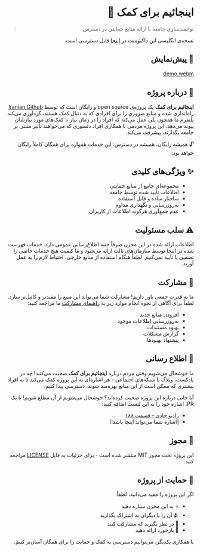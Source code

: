 <div dir="rtl">

# اینجائیم برای کمک 🤝

> توانمندسازی جامعه با ارائه منابع حمایتی در دسترس

نسخه‌ی انگلیسی این داکیومنت در [اینجا](README.md) قابل دسترسی است.

## 🎥 پیش‌نمایش

[demo.webm](https://raw.githubusercontent.com/iranian-github/here-to-help/main/public/demo.webm)

## 🌟 درباره پروژه

**اینجائیم برای کمک** یک پروژه‌ی open source و رایگان است که توسط [Iranian Github](https://github.com/iranian-github) راه‌اندازی شده و منابع ضروری را برای افرادی که به دنبال کمک هستند، گردآوری می‌کند. پلتفرم ما همچون پلی عمل می‌کند که افراد را در زمان نیاز با کمک‌های مورد نیازشان پیوند می‌دهد. این پروژه مردمی با همکاری افراد دلسوزی که می‌خواهند تأثیر مثبتی بر جامعه بگذارند، پیشرفت می‌کند.

🔓 همیشه رایگان، همیشه در دسترس: این خدمات همواره برای همگان کاملاً رایگان خواهد بود.

## ✨ ویژگی‌های کلیدی

- مجموعه‌ای جامع از منابع حمایتی
- اطلاعات تأیید شده توسط جامعه
- ساختار ساده و قابل استفاده
- به‌روزرسانی و نگهداری مداوم
- عدم جمع‌آوری هرگونه اطلاعات از کاربران

## ⚠️ سلب مسئولیت

اطلاعات ارائه شده در این مخزن صرفاً جنبه اطلاع‌رسانی عمومی دارد. خدمات فهرست شده در اینجا توسط سازمان‌های ثالث ارائه می‌شود و ما کیفیت هیچ خدمات خاصی را تضمین یا تأیید نمی‌کنیم. لطفاً هنگام استفاده از منابع خارجی، احتیاط لازم را به عمل آورید.

## 🤝 مشارکت

ما به قدرت جمعی باور داریم! مشارکت شما می‌تواند این منبع را مفیدتر و کامل‌تر سازد. لطفاً برای آگاهی از نحوه انجام موارد زیر به [راهنمای مشارکت](CONTRIBUTING.md) ما مراجعه کنید:

- افزودن منابع جدید
- به‌روزرسانی اطلاعات موجود
- بهبود مستندات
- گزارش مشکلات
- پیشنهاد بهبودها

## 📢 اطلاع رسانی

ما خوشحال می‌شویم وقتی مردم درباره **اینجائیم برای کمک** صحبت می‌کنند! چه در پادکست، وبلاگ یا شبکه‌های اجتماعی - هر اشاره‌ای به این پروژه کمک می‌کند تا به افراد بیشتری که ممکن است از این منابع بهره‌مند شوند، دسترسی پیدا کنیم.

آیا جایی درباره این پروژه صحبت کرده‌اید؟ خوشحال می‌شویم از آن مطلع شویم! با یک PR، اشاره خود را به این لیست اضافه کنید:

- [رادیو جادی - قسمت ۱۸۸](https://youtu.be/RTgaLe7ky54?si=YIAWmQnMQldlsuUW&t=2272)
- [اشاره شما می‌تواند اینجا باشد!]

## 📄 مجوز

این پروژه تحت مجوز MIT منتشر شده است - برای جزئیات به فایل [LICENSE](LICENSE.md) مراجعه کنید.

## 💪 حمایت از پروژه

اگر این پروژه را مفید می‌دانید، لطفاً:

- ⭐ به این مخزن ستاره دهید
- 🫂 آن را با دیگران به اشتراک بگذارید
- 🌟 در نظر بگیرید که مشارکت کنید
- 💌 بازخورد ارائه دهید

با همکاری یکدیگر، می‌توانیم دسترسی به کمک و حمایت را برای همگان آسان‌تر کنیم.
